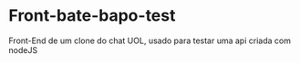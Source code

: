 # Front-bate-bapo-test

Front-End de um clone do chat UOL, usado para testar uma api criada com nodeJS
